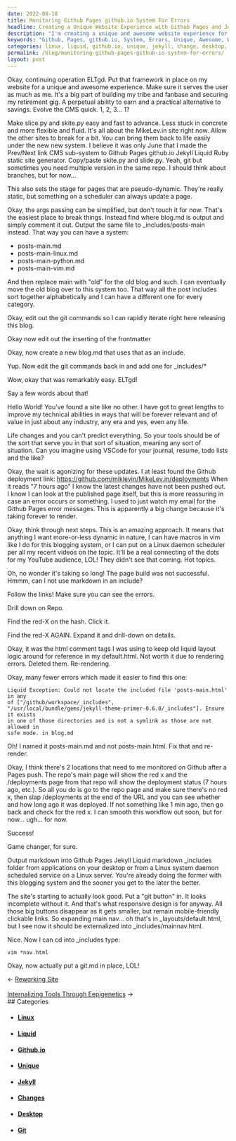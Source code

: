 ```yaml
---
date: 2022-08-18
title: Monitoring Github Pages github.io System For Errors
headline: Creating a Unique Website Experience with Github Pages and Jekyll Liquid Markdown
description: "I'm creating a unique and awesome website experience for users, using a framework, slice.py, skite.py and more. I'm making pseudo-dynamic pages and working on the blog.md page, learning the workflow and making changes to output markdown into Github Pages Jekyll Liquid markdown `_includes` folder. After figuring it out, I'm ready to share my journey and the lessons I've learned."
keywords: "Github, Pages, github.io, System, Errors, Unique, Awesome, Website, Experience, Users, Framework, slice.py, skite.py, Pseudo-dynamic, Pages, blog.md, Workflow, Changes, Output, Markdown, Jekyll, Liquid, `_include`s, Folder, Journey, Lessons, Learned, CMS, Sub-system, Editing, Git, Commands, Frontmatter, posts-main.md, Desktop, Linux, System,"
categories: linux, liquid, github.io, unique, jekyll, change, desktop, git
permalink: /blog/monitoring-github-pages-github-io-system-for-errors/
layout: post
---
```



Okay, continuing operation ELTgd. Put that framework in place on my website for
a unique and awesome experience. Make sure it serves the user as much as me.
It's a big part of building my tribe and fanbase and securing my retirement
gig. A perpetual ability to earn and a practical alternative to savings. Evolve
the CMS quick. 1, 2, 3... 1?

Make slice.py and skite.py easy and fast to advance. Less stuck in concrete and
more flexible and fluid. It's all about the MikeLev.in site right now. Allow
the other sites to break for a bit. You can bring them back to life easily
under the new new system. I believe it was only June that I made the Prev/Next
link CMS sub-system to Github Pages github.io Jekyll Liquid Ruby static site
generator. Copy/paste skite.py and slide.py. Yeah, git but sometimes you need
multiple version in the same repo. I should think about branches, but for
now...

This also sets the stage for pages that are pseudo-dynamic. They're really
static, but something on a scheduler can always update a page.

Okay, the args passing can be simplified, but don't touch it for now. That's
the easiest place to break things. Instead find where blog.md is output and
simply comment it out. Output the same file to \_includes/posts-main instead.
That way you can have a system:

- posts-main.md
- posts-main-linux.md
- posts-main-python.md
- posts-main-vim.md

And then replace main with "old" for the old blog and such. I can eventually
move the old blog over to this system too. That way all the post includes sort
together alphabetically and I can have a different one for every category.

Okay, edit out the git commands so I can rapidly iterate right here releasing
this blog.

Okay now edit out the inserting of the frontmatter

Okay, now create a new blog.md that uses that as an include.

Yup. Now edit the git commands back in and add one for \_includes/\*

Wow, okay that was remarkably easy. ELTgd!

Say a few words about that!

Hello World! You've found a site like no other. I have got to great lengths to
improve my technical abilities in ways that will be forever relevant and of
value in just about any industry, any era and yes, even any life.

Life changes and you can't predict everything. So your tools should be of the
sort that serve you in that sort of situation, meaning any sort of situation.
Can you imagine using VSCode for your journal, resume, todo lists and the like?

Okay, the wait is agonizing for these updates. I at least found the Github
deployment link: https://github.com/miklevin/MikeLev.in/deployments
When it reads "7 hours ago" I know the latest changes have not been pushed out.
I know I can look at the published page itself, but this is more reassuring in
case an error occurs or something. I used to just watch my email for the Github
Pages error messages. This is apparently a big change because it's taking
forever to render.

Okay, think through next steps. This is an amazing approach. It means that
anything I want more-or-less dynamic in nature, I can have macros in vim like I
do for this blogging system, or I can put on a Linux daemon scheduler per all
my recent videos on the topic. It'll be a real connecting of the dots for my
YouTube audience, LOL! They didn't see that coming. Hot topics.

Oh, no wonder it's taking so long! The page build was not successful. Hmmm, can
I not use markdown in an include?

Follow the links! Make sure you can see the errors.

Drill down on Repo.

Find the red-X on the hash. Click it.

Find the red-X AGAIN. Expand it and drill-down on details.

Okay, it was the html comment tags I was using to keep old liquid layout logic
around for reference in my default.html. Not worth it due to rendering errors.
Deleted them. Re-rendering.

Okay, many fewer errors which made it easier to find this one:

    Liquid Exception: Could not locate the included file 'posts-main.html' in any
    of ["/github/workspace/_includes",
    "/usr/local/bundle/gems/jekyll-theme-primer-0.6.0/_includes"]. Ensure it exists
    in one of those directories and is not a symlink as those are not allowed in
    safe mode. in blog.md

Oh! I named it posts-main.md and not posts-main.html. Fix that and re-render.

Okay, I think there's 2 locations that need to me monitored on Github after a
Pages push. The repo's main page will show the red x and the /deployments page
from that repo will show the deployment status (7 hours ago, etc.). So all you
do is go to the repo page and make sure there's no red x, then slap
/deployments at the end of the URL and you can see whether and how long ago it
was deployed. If not something like 1 min ago, then go back and check for the
red x. I can smooth this workflow out soon, but for now... ugh... for now.

Success!

Game changer, for sure.

Output markdown into Github Pages Jekyll Liquid markdown \_includes folder from
applications on your desktop or from a Linux system daemon scheduled service on
a Linux server. You're already doing the former with this blogging system and
the sooner you get to the later the better.

The site's starting to actually look good. Put a "git button" in. It looks
incomplete without it. And that's what responsive design is for anyway. All
those big buttons disappear as it gets smaller, but remain mobile-friendly
clickable links. So expanding main nav... oh that's in \_layouts/default.html,
but I see now it should be externalized into \_includes/mainnav.html.

Nice. Now I can cd into \_includes type:

    vim *nav.html

Okay, now actually put a git.md in place, LOL!


<div class="arrow-links"><div class="post-nav-prev"><span class="arrow">&larr;&nbsp;</span><a href="/blog/reworking-site/">Reworking Site</a></div> &nbsp; <div class="post-nav-next"><a href="/blog/internalizing-tools-through-eepigenetics/">Internalizing Tools Through Eepigenetics</a><span class="arrow">&nbsp;&rarr;</span></div></div>
## Categories

<ul>
<li><h4><a href='/linux/'>Linux</a></h4></li>
<li><h4><a href='/liquid/'>Liquid</a></h4></li>
<li><h4><a href='/github-io/'>Github.io</a></h4></li>
<li><h4><a href='/unique/'>Unique</a></h4></li>
<li><h4><a href='/jekyll/'>Jekyll</a></h4></li>
<li><h4><a href='/change/'>Changes</a></h4></li>
<li><h4><a href='/desktop/'>Desktop</a></h4></li>
<li><h4><a href='/git/'>Git</a></h4></li></ul>